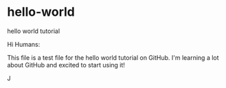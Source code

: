 # hello-world
hello world tutorial

Hi Humans:

This file is a test file for the hello world tutorial on GitHub. I'm learning a lot about GitHub and excited to start using it!

J
